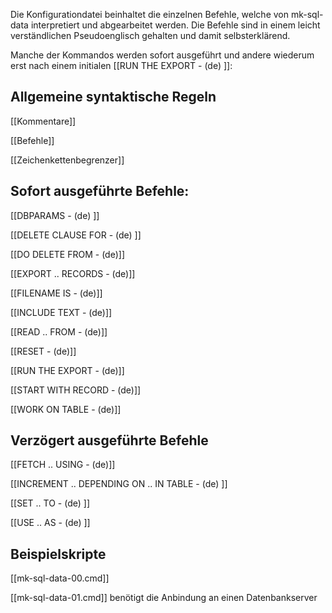 
Die Konfigurationdatei beinhaltet die einzelnen Befehle, welche von mk-sql-data interpretiert und abgearbeitet werden. Die Befehle sind in einem leicht verständlichen Pseudoenglisch gehalten und damit selbsterklärend.

Manche der Kommandos werden sofort ausgeführt und andere wiederum erst nach einem initialen [[RUN THE EXPORT - (de) ]]:

## Allgemeine syntaktische Regeln

[[Kommentare]]

[[Befehle]]

[[Zeichenkettenbegrenzer]]

## Sofort ausgeführte Befehle:

[[DBPARAMS - (de) ]]		

[[DELETE CLAUSE FOR - (de) ]]

[[DO DELETE FROM - (de)]]

[[EXPORT .. RECORDS - (de)]]

[[FILENAME IS - (de)]]

[[INCLUDE TEXT - (de)]]

[[READ .. FROM - (de)]]

[[RESET - (de)]]

[[RUN THE EXPORT - (de)]]

[[START WITH RECORD - (de)]]

[[WORK ON TABLE - (de)]]

## Verzögert ausgeführte Befehle

[[FETCH .. USING - (de)]]

[[INCREMENT .. DEPENDING ON .. IN TABLE - (de) ]]

[[SET .. TO - (de) ]]

[[USE .. AS - (de) ]]

## Beispielskripte

[[mk-sql-data-00.cmd]]

[[mk-sql-data-01.cmd]] benötigt die Anbindung an einen Datenbankserver